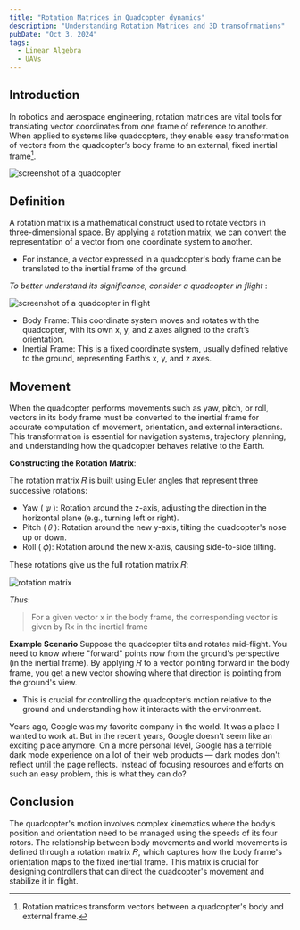 ```yaml
---
title: "Rotation Matrices in Quadcopter dynamics"
description: "Understanding Rotation Matrices and 3D transofrmations"
pubDate: "Oct 3, 2024"
tags:
  - Linear Algebra
  - UAVs
---
```



## Introduction

In robotics and aerospace engineering, rotation matrices are vital tools for translating vector coordinates from one frame of reference to another. When applied to systems like quadcopters, they enable easy transformation of vectors from the quadcopter’s body frame to an external, fixed inertial frame[^1].

![screenshot of a quadcopter](https://res.cloudinary.com/diekemzs9/image/upload/v1731859567/quad_m5jlu9.png)

## Definition

A rotation matrix is a mathematical construct used to rotate vectors in three-dimensional space. By applying a rotation matrix,
we can convert the representation of a vector from one coordinate system to another. 

- For instance, a vector expressed in a quadcopter's body frame can be translated to the inertial frame of the ground.

*To better understand its significance, consider a quadcopter in flight* :

![screenshot of a quadcopter in flight](https://res.cloudinary.com/diekemzs9/image/upload/v1731859582/quad_body_m2jdlp.png)

- Body Frame: This coordinate system moves and rotates with the quadcopter, with its own x, y, and z axes aligned to the craft’s orientation.
- Inertial Frame: This is a fixed coordinate system, usually defined relative to the ground, representing Earth’s x, y, and z axes.

## Movement

When the quadcopter performs movements such as yaw, pitch, or roll, vectors in its body frame must be converted to the inertial frame for accurate computation of movement, orientation, and external interactions. This transformation is essential for navigation systems, trajectory planning, and understanding how the quadcopter behaves relative to the Earth.

**Constructing the Rotation Matrix**:

The rotation matrix 𝑅 is built using Euler angles that represent three successive rotations:

- Yaw ( 𝜓 ): Rotation around the z-axis, adjusting the direction in the horizontal plane (e.g., turning left or right).
- Pitch ( 𝜃 ): Rotation around the new y-axis, tilting the quadcopter's nose up or down.
- Roll ( 𝜙): Rotation around the new x-axis, causing side-to-side tilting.

These rotations give us the full rotation matrix 𝑅: 

![rotation matrix](https://res.cloudinary.com/diekemzs9/image/upload/v1731859609/matrix_amyrmf.png)

*Thus*:
> For a given vector x in the body frame, the corresponding vector is given by Rx in the inertial frame

**Example Scenario**
Suppose the quadcopter tilts and rotates mid-flight. You need to know where "forward" points now from the ground's perspective (in the inertial frame). By applying 𝑅 to a vector pointing forward in the body frame, you get a new vector showing where that direction is pointing from the ground's view.

- This is crucial for controlling the quadcopter’s motion relative to the ground and understanding how it interacts with the environment.

Years ago, Google was my favorite company in the world. It was a place I wanted to work at. But in the recent years, Google doesn't seem like an exciting place anymore. On a more personal level, Google has a terrible dark mode experience on a lot of their web products — dark modes don't reflect until the page reflects. Instead of focusing resources and efforts on such an easy problem, this is what they can do?

## Conclusion

The quadcopter's motion involves complex kinematics where the body’s position and orientation need to be managed using the speeds of its four rotors. The relationship between body movements and world movements is defined through a rotation matrix 
𝑅, which captures how the body frame's orientation maps to the fixed inertial frame. This matrix is crucial for designing controllers that can direct the quadcopter's movement and stabilize it in flight.

[^1]: Rotation matrices transform vectors between a quadcopter's body and external frame.
